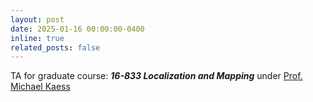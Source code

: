 ```yaml
---
layout: post
date: 2025-01-16 00:00:00-0400
inline: true
related_posts: false
---
```

TA for graduate course: ***16-833 Localization and Mapping*** under [Prof. Michael Kaess](https://www.ri.cmu.edu/ri-faculty/michael-kaess/)
